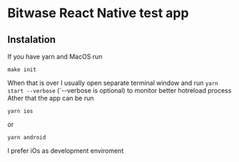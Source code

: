 # Bitwase React Native test app 

## Instalation

If you have yarn and MacOS run
```
make init
```
When that is over I usually open separate terminal window and run `yarn start --verbose` (`--verbose is optional) to monitor better hotreload process
Ather that the app can be run 
```
yarn ios
```
or
```
yarn android
```
I prefer iOs as development enviroment
